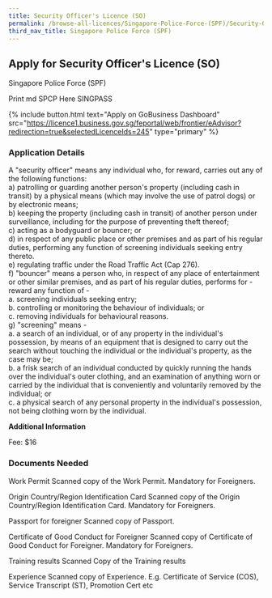```yaml
---
title: Security Officer's Licence (SO)
permalink: /browse-all-licences/Singapore-Police-Force-(SPF)/Security-Officer's-Licence-(SO)
third_nav_title: Singapore Police Force (SPF)
---
```


## Apply for Security Officer's Licence (SO)

Singapore Police Force (SPF)

Print md SPCP Here SINGPASS

{% include button.html text="Apply on GoBusiness Dashboard" src="https://licence1.business.gov.sg/feportal/web/frontier/eAdvisor?redirection=true&selectedLicenceIds=245" type="primary" %}

### Application Details

<p>A "security officer" means any individual who, for reward, carries out any of the following functions:<br>a) patrolling or guarding another person's property (including cash in transit) by a physical means (which may involve the use of patrol dogs) or by electronic means;<br>b) keeping the property (including cash in transit) of another person under surveillance, including for the purpose of preventing theft thereof;<br>c) acting as a bodyguard or bouncer; or<br>d) in respect of any public place or other premises and as part of his regular duties, performing any function of screening individuals seeking entry thereto.<br>e) regulating traffic under the Road Traffic Act (Cap 276).<br>f) "bouncer" means a person who, in respect of any place of entertainment or other similar premises, and as part of his regular duties, performs for -reward any function of -<br>a. screening individuals seeking entry;<br>b. controlling or monitoring the behaviour of individuals; or<br>c. removing individuals for behavioural reasons.<br>g) "screening" means -<br>a. a search of an individual, or of any property in the individual's possession, by means of an equipment that is designed to carry out the search without touching the individual or the individual's property, as the case may be;<br>b. a frisk search of an individual conducted by quickly running the hands over the individual's outer clothing, and an examination of anything worn or carried by the individual that is conveniently and voluntarily removed by the individual; or<br>c. a physical search of any personal property in the individual's possession, not being clothing worn by the individual.</p>

**Additional Information**

Fee: $16

### Documents Needed

Work Permit
Scanned copy of the Work Permit. Mandatory for Foreigners.

Origin Country/Region Identification Card
Scanned copy of the Origin Country/Region Identification Card. Mandatory for Foreigners.

Passport for foreigner
Scanned copy of Passport.

Certificate of Good Conduct for Foreigner
Scanned copy of Certificate of Good Conduct for Foreigner. Mandatory for Foreigners.

Training results
Scanned Copy of the Training results

Experience
Scanned copy of Experience.
E.g. Certificate of Service (COS), Service Transcript (ST), Promotion Cert etc

